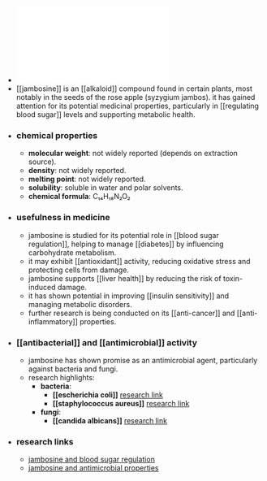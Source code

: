 - ![Jambosine.pdf](../assets/Jambosine_1719303309556_0.pdf)
- [[jambosine]] is an [[alkaloid]] compound found in certain plants, most notably in the seeds of the rose apple (syzygium jambos). it has gained attention for its potential medicinal properties, particularly in [[regulating blood sugar]] levels and supporting metabolic health.
- ### chemical properties
	- **molecular weight**: not widely reported (depends on extraction source).
	- **density**: not widely reported.
	- **melting point**: not widely reported.
	- **solubility**: soluble in water and polar solvents.
	- **chemical formula**: C₁₄H₁₈N₂O₂
- ### usefulness in medicine
	- jambosine is studied for its potential role in [[blood sugar regulation]], helping to manage [[diabetes]] by influencing carbohydrate metabolism.
	- it may exhibit [[antioxidant]] activity, reducing oxidative stress and protecting cells from damage.
	- jambosine supports [[liver health]] by reducing the risk of toxin-induced damage.
	- it has shown potential in improving [[insulin sensitivity]] and managing metabolic disorders.
	- further research is being conducted on its [[anti-cancer]] and [[anti-inflammatory]] properties.
- ### [[antibacterial]] and [[antimicrobial]] activity
	- jambosine has shown promise as an antimicrobial agent, particularly against bacteria and fungi.
	- research highlights:
		- **bacteria**:
			- **[[escherichia coli]]** [research link](https://scholar.google.com/scholar?q=Escherichia+coli+jambosine)
			- **[[staphylococcus aureus]]** [research link](https://scholar.google.com/scholar?q=Staphylococcus+aureus+jambosine)
		- **fungi**:
			- **[[candida albicans]]** [research link](https://scholar.google.com/scholar?q=Candida+albicans+jambosine)
- ### research links
	- [jambosine and blood sugar regulation](https://scholar.google.com/scholar?q=jambosine+blood+sugar+regulation)
	- [jambosine and antimicrobial properties](https://scholar.google.com/scholar?q=jambosine+antimicrobial+properties)